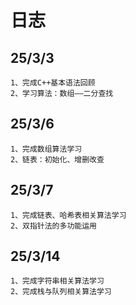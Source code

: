 # 日志
## 25/3/3
	1、完成C++基本语法回顾
	2、学习算法：数组——二分查找

## 25/3/6
	1、完成数组算法学习
	2、链表：初始化、增删改查

## 25/3/7
	1、完成链表、哈希表相关算法学习
	2、双指针法的多功能运用

## 25/3/14
	1、完成字符串相关算法学习
	2、完成栈与队列相关算法学习